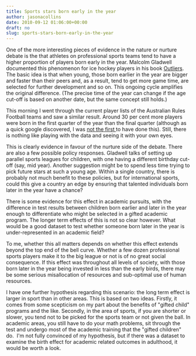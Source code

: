 ```yaml
---
title: Sports stars born early in the year
author: jasonacollins
date: 2010-09-12 01:06:00+00:00
draft: no
slug: sports-stars-born-early-in-the-year
---
```


One of the more interesting pieces of evidence in the nature or nurture debate is the that athletes on professional sports teams tend to have a higher proportion of players born early in the year. Malcolm Gladwell documented this phenomenon for ice hockey players in his book [Outliers](https://www.jasoncollins.blog/gladwells-outliers/). The basic idea is that when young, those born earlier in the year are bigger and faster than their peers and, as a result, tend to get more game time, are selected for further development and so on. This ongoing cycle amplifies the original difference. (The precise time of the year can change if the age cut-off is based on another date, but the same concept still holds.)

This morning I went through the current player lists of the Australian Rules Football teams and saw a similar result. Around 30 per cent more players were born in the first quarter of the year than the final quarter (although as a quick google discovered, I was [not the first ](http://eprints.qut.edu.au/29661/1/c29661.pdf)to have done this). Still, there is nothing like playing with the data and seeing it with your own eyes.

This is clearly evidence in favour of the nurture side of the debate. There are also a few possible policy responses. Gladwell talks of setting up parallel sports leagues for children, with one having a different birthday cut-off (say, mid year). Another suggestion might be to spend less time trying to pick future stars at such a young age. Within a single country, there is probably not much benefit to these policies, but for international sports, could this give a country an edge by ensuring that talented individuals born later in the year have a chance?

There is some evidence for this effect in academic pursuits, with the difference in test results between children born earlier and later in the year enough to differentiate who might be selected in a gifted academic program. The longer term effects of this is not so clear however. What would be a good dataset to test whether someone born later in the year is under-represented in an academic field?

To me, whether this all matters depends on whether this effect extends beyond the top end of the bell curve. Whether a few dozen professional sports players make it to the big league or not is of no great social consequence. If this effect was throughout all levels of society, with those born later in the year being invested in less than the early birds, there may be some serious misallocation of resources and sub-optimal use of human resources.

I have one further hypothesis regarding this scenario: the long term effect is larger in sport than in other areas. This is based on two ideas. Firstly, it comes from some scepticism on my part about the benefits of "gifted child" programs and the like. Secondly, in the area of sports, if you are shorter or slower, you tend not to be picked for the sports team or not given the ball. In academic areas, you still have to do your math problems, sit through the test and undergo most of the academic training that the "gifted children" do.  I'm not fully convinced of my hypothesis, but if there was a dataset to examine the birth effect for academic related outcomes in adulthood, it would be worth a look.
